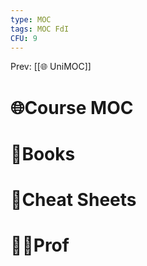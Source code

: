 ```yaml
---
type: MOC
tags: MOC FdI
CFU: 9
---
```


Prev: [[🌐 UniMOC]]

# 🌐Course MOC






# 📒Books






# 📄Cheat Sheets






# 👨‍🏫Prof






